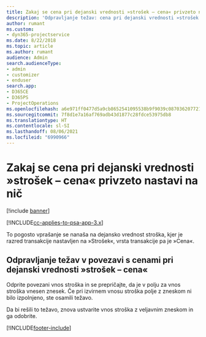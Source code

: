 ```yaml
---
title: Zakaj se cena pri dejanski vrednosti »strošek – cena« privzeto nastavi na nič?
description: 'Odpravljanje težav: cena pri dejanski vrednosti »strošek – cena« se privzeto nastavi na 0.'
author: rumant
ms.custom:
- dyn365-projectservice
ms.date: 8/22/2018
ms.topic: article
ms.author: rumant
audience: Admin
search.audienceType:
- admin
- customizer
- enduser
search.app:
- D365CE
- D365PS
- ProjectOperations
ms.openlocfilehash: a6e971ff0477d5a9cb8652541095538b9f9039c0870362077218df609871ed4f
ms.sourcegitcommit: 7f8d1e7a16af769adb43d1877c28fdce53975db8
ms.translationtype: HT
ms.contentlocale: sl-SI
ms.lasthandoff: 08/06/2021
ms.locfileid: "6990966"
---
```

# <a name="why-is-the-price-defaulting-to-zero-on-expense-cost-actuals"></a>Zakaj se cena pri dejanski vrednosti »strošek – cena« privzeto nastavi na nič

[!include [banner](../includes/psa-now-project-operations.md)]

[!INCLUDE[cc-applies-to-psa-app-3.x](../includes/cc-applies-to-psa-app-3x.md)]

To pogosto vprašanje se nanaša na dejansko vrednost stroška, kjer je razred transakcije nastavljen na »Strošek«, vrsta transakcije pa je »Cena«.

## <a name="troubleshooting-cost-rates-on-expense-cost-actuals"></a>Odpravljanje težav v povezavi s cenami pri dejanski vrednosti »strošek – cena«

Odprite povezani vnos stroška in se prepričajte, da je v polju za vnos stroška vnesen znesek. Če pri izvirnem vnosu stroška polje z zneskom ni bilo izpolnjeno, ste osamili težavo.
 
Da bi rešili to težavo, znova ustvarite vnos stroška z veljavnim zneskom in ga odobrite.


[!INCLUDE[footer-include](../includes/footer-banner.md)]